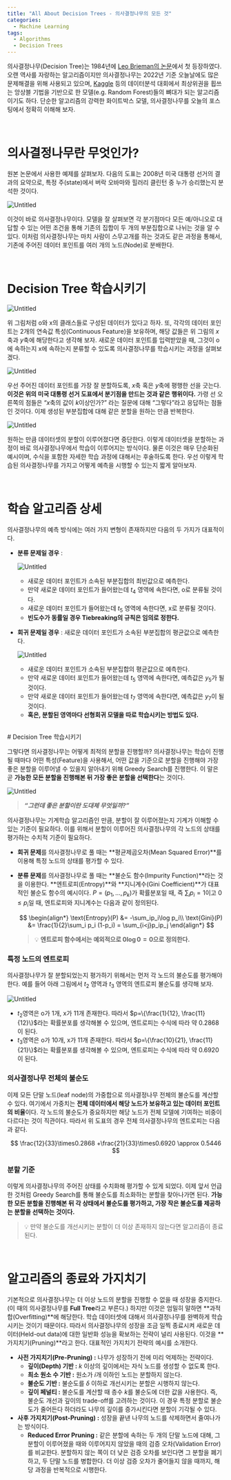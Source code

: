 ```yaml
---
title: "All About Decision Trees - 의사결정나무의 모든 것"
categories:
  - Machine Learning
tags:
  - Algorithms
  - Decision Trees
---
```


의사결정나무(Decision Tree)는 1984년에 [Leo Brieman의 논문](https://www.stat.cmu.edu/~cshalizi/350/2008/lectures/24/lecture-24.pdf)에서 첫 등장하였다. 오랜 역사를 자랑하는 알고리즘이지만 의사결정나무는 2022년 기준 오늘날에도 많은 문제해결을 위해 사용되고 있으며, [Kaggle](https://www.kaggle.com/) 등의 데이터분석 대회에서 최상위권을 휩쓰는 앙상블 기법을 기반으로 한 모델(e.g. Random Forest)들의 뼈대가 되는 알고리즘이기도 하다. 단순한 알고리즘의 강력한 화이트박스 모델, 의사결정나무를 오늘의 포스팅에서 정확히 이해해 보자.

<br>

# 의사결정나무란 무엇인가?

원본 논문에서 사용한 예제를 살펴보자. 다음의 도표는 2008년 미국 대통령 선거의 결과의 요약으로, 특정 주(state)에서 버락 오바마와 힐러리 클린턴 중 누가 승리했는지 분석한 것이다.

![Untitled](/assets/images/algorithms/decision_trees/1.png)

이것이 바로 의사결정나무이다. 모델을 잘 살펴보면 각 분기점마다 모든 예/아니오로 대답할 수 있는 어떤 조건을 통해 기존의 집합이 두 개의 부분집합으로 나뉘는 것을 알 수 있다. 이처럼 의사결정나무는 마치 사람이 스무고개를 하는 것과도 같은 과정을 통해서, 기존에 주어진 데이터 포인트를 여러 개의 노드(Node)로 분배한다.

<br>

# Decision Tree 학습시키기

![Untitled](/assets/images/algorithms/decision_trees/2.png)

위 그림처럼 o와 x의 클래스들로 구성된 데이터가 있다고 하자. 또, 각각의 데이터 포인트는 2개의 연속값 특성(Continuous Feature)을 보유하며, 해당 값들은 위 그림의 $x$축과 $y$축에 해당한다고 생각해 보자. 새로운 데이터 포인트를 입력받았을 때, 그것이 o에 속하는지 x에 속하는지 분류할 수 있도록 의사결정나무를 학습시키는 과정을 살펴보겠다.

![Untitled](/assets/images/algorithms/decision_trees/3.png)

우선 주어진 데이터 포인트를 가장 잘 분할하도록, $x$축 혹은 $y$축에 평행한 선을 긋는다. **이것은 위의 미국 대통령 선거 도표에서 분기점을 만드는 것과 같은 행위이다.** 가령 선 오른쪽의 점들은 “$x$축의 값이 $k$이상인가?” 라는 질문에 대해 “그렇다”라고 응답하는 점들인 것이다. 이제 생성된 부분집합에 대해 같은 분할을 원하는 만큼 반복한다.

![Untitled](/assets/images/algorithms/decision_trees/4.png)

원하는 만큼 데이터셋의 분할이 이루어졌다면 중단한다. 이렇게 데이터셋을 분할하는 과정이 바로 의사결정나무에서 학습이 이루어지는 방식이다. 물론 이것은 매우 단순화된 예시이며, 수식을 포함한 자세한 학습 과정에 대해서는 후술하도록 한다. 우선 이렇게 학습된 의사결정나무를 가지고 어떻게 예측을 시행할 수 있는지 짧게 알아보자.

<br>

# 학습 알고리즘 상세

의사결정나무의 예측 방식에는 여러 가지 변형이 존재하지만 다음의 두 가지가 대표적이다.

- **분류 문제일 경우** :
    
    ![Untitled](/assets/images/algorithms/decision_trees/4.png)
    
    - 새로운 데이터 포인트가 소속된 부분집합의 최빈값으로 예측한다.
    - 만약 새로운 데이터 포인트가 들어왔는데 $t_4$ 영역에 속한다면, o로 분류될 것이다.
    - 새로운 데이터 포인트가 들어왔는데 $t_5$ 영역에 속한다면, x로 분류될 것이다.
    - **빈도수가 동률일 경우 Tiebreaking의 규칙은 임의로 정한다.**
- **회귀 문제일 경우** : 새로운 데이터 포인트가 소속된 부분집합의 평균값으로 예측한다.
    
    ![Untitled](/assets/images/algorithms/decision_trees/5.png)
    
    - 새로운 데이터 포인트가 소속된 부분집합의 평균값으로 예측한다.
    - 만약 새로운 데이터 포인트가 들어왔는데 $t_5$ 영역에 속한다면, 예측값은 $y_5$가 될 것이다.
    - 만약 새로운 데이터 포인트가 들어왔는데 $t_7$ 영역에 속한다면, 예측값은 $y_7$이 될 것이다.
    - **혹은, 분할된 영역마다 선형회귀 모델을 따로 학습시키는 방법도 있다.**


<br>
# Decision Tree 학습시키기

그렇다면 의사결정나무는 어떻게 최적의 분할을 진행할까? 의사결정나무는 학습이 진행될 때마다 어떤 특성(Feature)을 사용해서, 어떤 값을 기준으로 분할을 진행해야 가장 좋은 분할을 이루어낼 수 있을지 알아내기 위해 Greedy Search를 진행한다. 이 말은 곧 **가능한 모든 분할을 진행해본 뒤 가장 좋은 분할을 선택한다**는 것이다.

![Untitled](/assets/images/algorithms/decision_trees/6.png)

> ***“그런데 좋은 분할이란 도대체 무엇일까?”***
> 

의사결정나무는 기계학습 알고리즘인 만큼, 분할이 잘 이루어졌는지 기계가 이해할 수 있는 기준이 필요하다. 이를 위해서 분할이 이루어진 의사결정나무의 각 노드의 상태를 평가하는 수치적 기준이 필요하다. 

- **회귀 문제**를 의사결정나무로 풀 때는 **평균제곱오차(Mean Squared Error)**를 이용해 특정 노드의 상태를 평가할 수 있다.
- **분류 문제**를 의사결정나무로 풀 때는 **불순도 함수(Impurity Function)**라는 것을 이용한다. **엔트로피(Entropy)**와 **지니계수(Gini Coefficient)**가 대표적인 불순도 함수의 예시이다. $P=(p_1, \dots , p_k)$가 확률분포일 때, 즉 $\sum_i p_i=1$이고 $0\leq p_i$일 때, 엔트로피와 지니계수는 다음과 같이 정의된다.
    
    $$
    \begin{align*}
    \text{Entropy}(P) &= -\sum_ip_i\log p_i\\
    \text{Gini}(P) &= \frac{1}{2}\sum_i p_i (1-p_i) = \sum_{i<j}p_ip_j
    \end{align*}
    $$
    
    >
    > 💡 **엔트로피 함수에서는 예외적으로 $0\log 0=0$으로 정의한다.**
    >

### 특정 노드의 엔트로피

의사결정나무가 잘 분할되었는지 평가하기 위해서는 먼저 각 노드의 불순도를 평가해야 한다. 예를 들어 아래 그림에서 $t_2$ 영역과 $t_3$ 영역의 엔트로피 불순도를 생각해 보자.

![Untitled](/assets/images/algorithms/decision_trees/3.png)

- $t_2$영역은 o가 1개, x가 11개 존재한다. 따라서 $p=\{\frac{1}{12}, \frac{11}{12}\}$라는 확률분포를 생각해볼 수 있으며, 엔트로피는 수식에 따라 약 $0.2868$이 된다.
- $t_3$영역은 o가 10개, x가 11개 존재한다. 따라서 $p=\{\frac{10}{21}, \frac{11}{21}\}$라는 확률분포를 생각해볼 수 있으며, 엔트로피는 수식에 따라 약 $0.6920$이 된다.

### 의사결정나무 전체의 불순도

이제 모든 단말 노드(leaf node)의 가중합으로 의사결정나무 전체의 불순도를 계산할 수 있다. 여기에서 가중치는 **전체 데이터에서 해당 노드가 보유하고 있는 데이터 포인트의 비율**이다. 각 노드의 불순도가 중요하지만 해당 노드가 전체 모델에 기여하는 비중이 다르다는 것이 직관이다. 따라서 위 도표의 경우 전체 의사결정나무의 엔트로피는 다음과 같다.

$$
\frac{12}{33}\times0.2868 +\frac{21}{33}\times0.6920 \approx 0.5446
$$

### 분할 기준

이렇게 의사결정나무의 주어진 상태를 수치화해 평가할 수 있게 되었다. 이제 앞서 언급한 것처럼 Greedy Search를 통해 불순도를 최소화하는 분할을 찾아나가면 된다. **가능한 모든 분할을 진행해본 뒤 각 상태에서 불순도를 평가하고, 가장 작은 불순도를 제공하는 분할을 선택하는 것이다.** 

> 
> 💡 만약 불순도를 개선시키는 분할이 더 이상 존재하지 않는다면 알고리즘이 종료된다.
> 

<br>

# 알고리즘의 종료와 가지치기

기본적으로 의사결정나무는 더 이상 노드의 분할을 진행할 수 없을 때 성장을 중지한다. (이 때의 의사결정나무를 **Full Tree**라고 부른다.) 하지만 이것은 엄밀히 말하면 **과적합(Overfitting)**에 해당한다. 학습 데이터셋에 대해서 의사결정나무를 완벽하게 학습시키는 것이기 때문이다. 따라서 의사결정나무의 성장을 조금 일찍 종료시켜 새로운 데이터(Held-out data)에 대한 일반화 성능을 확보하는 전략이 널리 사용된다. 이것을 **가지치기(Pruning)**라고 한다. 대표적인 가지치기 전략의 예시를 소개한다.

- **사전 가지치기(Pre-Pruning) :** 나무가 성장하기 전에 미리 억제하는 전략이다.
    - **깊이(Depth) 기반 :** $k$ 이상의 깊이에서는 자식 노드를 생성할 수 없도록 한다.
    - **최소 원소 수 기반 :** 원소가 $i$개 이하인 노드는 분할하지 않는다.
    - **불순도 기반 :** 불순도를 $\delta$ 이하로 개선시키는 분할은 시행하지 않는다.
    - **깊이 페널티 :** 불순도를 계산할 때 층수 $k$를 불순도에 더한 값을 사용한다. 즉, 불순도 개선과 깊이의 trade-off를 고려하는 것이다. 이 경우 특정 분할로 불순도가 줄어든다 하더라도 나무의 깊이를 증가시킨다면 분할이 기각될 수 있다.
- **사후 가지치기(Post-Pruning) :** 성장을 끝낸 나무의 노드를 삭제하면서 줄여나가는 방식이다.
    - **Reduced Error Pruning :** 같은 분할에 속하는 두 개의 단말 노드에 대해, 그 분할이 이루어졌을 때와 이루어지지 않았을 때의 검증 오차(Validation Error)를 비교한다. 분할하지 않는 쪽이 더 낮은 검증 오차를 보인다면 그 분할을 폐기하고, 두 단말 노드를 병합한다. 더 이상 검증 오차가 줄어들지 않을 때까지, 해당 과정을 반복적으로 시행한다.